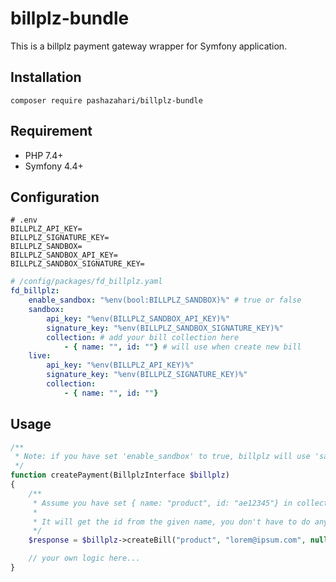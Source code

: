 # billplz-bundle

This is a billplz payment gateway wrapper for Symfony application.


Installation
-------

`composer require pashazahari/billplz-bundle`


Requirement
-------

- PHP 7.4+
- Symfony 4.4+


Configuration
------

```
# .env
BILLPLZ_API_KEY=
BILLPLZ_SIGNATURE_KEY=
BILLPLZ_SANDBOX=
BILLPLZ_SANDBOX_API_KEY=
BILLPLZ_SANDBOX_SIGNATURE_KEY=
```

```yaml
# /config/packages/fd_billplz.yaml
fd_billplz:
    enable_sandbox: "%env(bool:BILLPLZ_SANDBOX)%" # true or false
    sandbox:
        api_key: "%env(BILLPLZ_SANDBOX_API_KEY)%"
        signature_key: "%env(BILLPLZ_SANDBOX_SIGNATURE_KEY)%"
        collection: # add your bill collection here
            - { name: "", id: ""} # will use when create new bill
    live:
        api_key: "%env(BILLPLZ_API_KEY)%"
        signature_key: "%env(BILLPLZ_SIGNATURE_KEY)%"
        collection:
            - { name: "", id: ""}
```

Usage
-----

```php
/**
 * Note: if you have set 'enable_sandbox' to true, billplz will use 'sandbox' configuration only.
 */
function createPayment(BillplzInterface $billplz)
{
    /**
     * Assume you have set { name: "product", id: "ae12345"} in collection.
     * 
     * It will get the id from the given name, you don't have to do anything. 
     */
    $response = $billplz->createBill("product", "lorem@ipsum.com", null, "Lorem Ipsum", 100, "https://127.0.0.1/payment/success", "A new product", []);

    // your own logic here...
}
```
